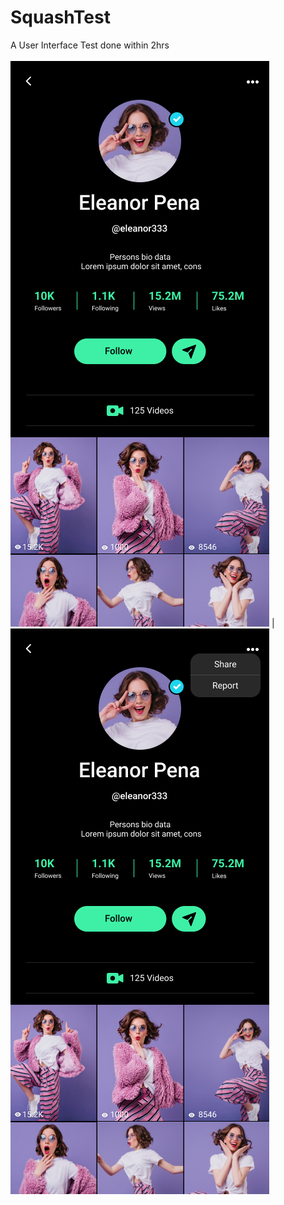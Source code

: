 # SquashTest

A User Interface Test done within 2hrs<br/><br/>
![Imgur Image](https://github.com/MohammedNadil/SquashTest/blob/master/page1.png)  | ![Imgur Image](https://github.com/MohammedNadil/SquashTest/blob/master/page2.png)
